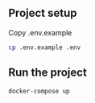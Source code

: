 ## Project setup
Copy .env.example 
```sh
cp .env.example .env
```

## Run the project

```sh
docker-compose up
```
